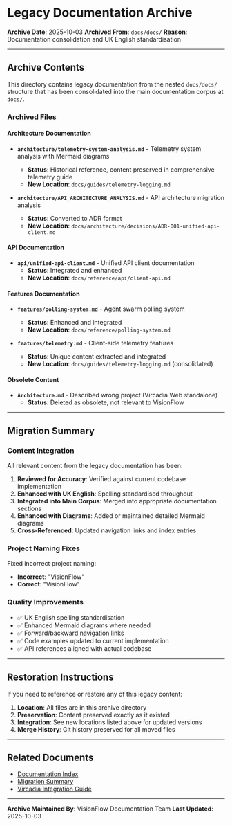 # Legacy Documentation Archive

**Archive Date**: 2025-10-03
**Archived From**: `docs/docs/`
**Reason**: Documentation consolidation and UK English standardisation

---

## Archive Contents

This directory contains legacy documentation from the nested `docs/docs/` structure that has been consolidated into the main documentation corpus at `docs/`.

### Archived Files

#### Architecture Documentation

- **`architecture/telemetry-system-analysis.md`** - Telemetry system analysis with Mermaid diagrams
  - **Status**: Historical reference, content preserved in comprehensive telemetry guide
  - **New Location**: `docs/guides/telemetry-logging.md`

- **`architecture/API_ARCHITECTURE_ANALYSIS.md`** - API architecture migration analysis
  - **Status**: Converted to ADR format
  - **New Location**: `docs/architecture/decisions/ADR-001-unified-api-client.md`

#### API Documentation

- **`api/unified-api-client.md`** - Unified API client documentation
  - **Status**: Integrated and enhanced
  - **New Location**: `docs/reference/api/client-api.md`

#### Features Documentation

- **`features/polling-system.md`** - Agent swarm polling system
  - **Status**: Enhanced and integrated
  - **New Location**: `docs/reference/polling-system.md`

- **`features/telemetry.md`** - Client-side telemetry features
  - **Status**: Unique content extracted and integrated
  - **New Location**: `docs/guides/telemetry-logging.md` (consolidated)

#### Obsolete Content

- **`Architecture.md`** - Described wrong project (Vircadia Web standalone)
  - **Status**: Deleted as obsolete, not relevant to VisionFlow

---

## Migration Summary

### Content Integration

All relevant content from the legacy documentation has been:

1. **Reviewed for Accuracy**: Verified against current codebase implementation
2. **Enhanced with UK English**: Spelling standardised throughout
3. **Integrated into Main Corpus**: Merged into appropriate documentation sections
4. **Enhanced with Diagrams**: Added or maintained detailed Mermaid diagrams
5. **Cross-Referenced**: Updated navigation links and index entries

### Project Naming Fixes

Fixed incorrect project naming:
- **Incorrect**: "VisionFlow"
- **Correct**: "VisionFlow"

### Quality Improvements

- ✅ UK English spelling standardisation
- ✅ Enhanced Mermaid diagrams where needed
- ✅ Forward/backward navigation links
- ✅ Code examples updated to current implementation
- ✅ API references aligned with actual codebase

---

## Restoration Instructions

If you need to reference or restore any of this legacy content:

1. **Location**: All files are in this archive directory
2. **Preservation**: Content preserved exactly as it existed
3. **Integration**: See new locations listed above for updated versions
4. **Merge History**: Git history preserved for all moved files

---

## Related Documents

- [Documentation Index](../../00-INDEX.md)
- [Migration Summary](../../DOCUMENTATION-MIGRATION-COMPLETE.md)
- [Vircadia Integration Guide](../../guides/xr-quest3-setup.md)

---

**Archive Maintained By**: VisionFlow Documentation Team
**Last Updated**: 2025-10-03
